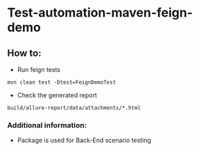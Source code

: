 # Test-automation-maven-feign-demo

## How to:
* Run feign tests

`mvn clean test -Dtest=FeignDemoTest`

* Check the generated report

`build/allure-report/data/attachments/*.html`

### Additional information:

* Package is used for Back-End scenario testing
